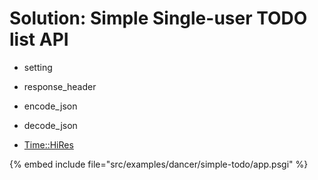 # Solution: Simple Single-user TODO list API


* setting
* response_header
* encode_json
* decode_json

* [Time::HiRes](https://metacpan.org/pod/Time::HiRes)

{% embed include file="src/examples/dancer/simple-todo/app.psgi" %}



